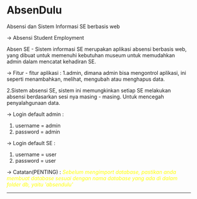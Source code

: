 # AbsenDulu
Absensi dan Sistem Informasi SE berbasis web

-> Absensi Student Employment

Absen SE - Sistem informasi SE merupakan aplikasi absensi berbasis web, yang dibuat untuk memenuhi kebutuhan museum untuk memudahkan admin dalam mencatat kehadiran SE.

-> Fitur - fitur aplikasi :
1.admin, dimana admin bisa mengontrol aplikasi, ini seperti menambahkan, melihat, mengubah atau menghapus data.

2.Sistem absensi SE, sistem ini memungkinkan setiap SE melakukan absensi berdasarkan sesi nya masing - masing. Untuk mencegah penyalahgunaan data.

-> Login default admin :

1. username = admin
2. password = admin

-> Login default SE :

1. username = user
2. password = user

-> Catatan(PENTING) :
<i style="color: yellow;">Sebelum mengimport database, pastikan anda membuat database sesuai dengan nama database yang ada di dalam folder db, yaitu 'absendulu'</i>

---
